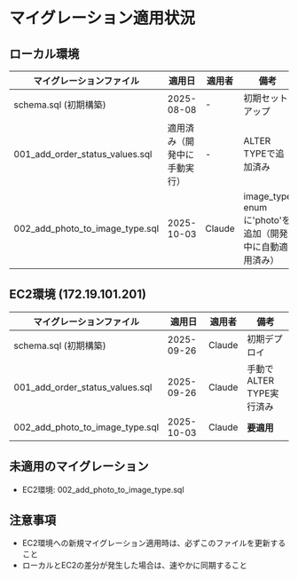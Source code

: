 # マイグレーション適用状況

## ローカル環境
| マイグレーションファイル | 適用日 | 適用者 | 備考 |
|------------------------|--------|--------|------|
| schema.sql (初期構築) | 2025-08-08 | - | 初期セットアップ |
| 001_add_order_status_values.sql | 適用済み（開発中に手動実行） | - | ALTER TYPEで追加済み |
| 002_add_photo_to_image_type.sql | 2025-10-03 | Claude | image_type enumに'photo'を追加（開発中に自動適用済み） |

## EC2環境 (172.19.101.201)
| マイグレーションファイル | 適用日 | 適用者 | 備考 |
|------------------------|--------|--------|------|
| schema.sql (初期構築) | 2025-09-26 | Claude | 初期デプロイ |
| 001_add_order_status_values.sql | 2025-09-26 | Claude | 手動でALTER TYPE実行済み |
| 002_add_photo_to_image_type.sql | 2025-10-03 | Claude | **要適用** |

## 未適用のマイグレーション
- EC2環境: 002_add_photo_to_image_type.sql

## 注意事項
- EC2環境への新規マイグレーション適用時は、必ずこのファイルを更新すること
- ローカルとEC2の差分が発生した場合は、速やかに同期すること